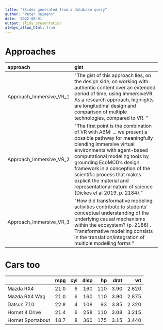 ```yaml
---
title: "Slides generated from a database query"
author: "Peter Reimann"
date: '2022-08-01'
output: slidy_presentation
always_allow_html: true
---
```






















# Approaches 


<table class="table" style="margin-left: auto; margin-right: auto;">
 <thead>
  <tr>
   <th style="text-align:left;"> approach </th>
   <th style="text-align:left;"> gist </th>
  </tr>
 </thead>
<tbody>
  <tr>
   <td style="text-align:left;"> Approach_Immersive_VR_1 </td>
   <td style="text-align:left;"> "The gist of this approach lies, on the design side, on working with authentic content over an extended period of time, using immersiveVR. As a research approach, highlights are longitudinal design and comparison of multiple technologies, compared to VR. " </td>
  </tr>
  <tr>
   <td style="text-align:left;"> Approach_Immersive_VR_2 </td>
   <td style="text-align:left;"> "The first point is the combination of VR with ABM: ... we present a possible pathway for meaningfully blending immersive virtual environments with agent-based computational modeling tools by grounding EcoMOD’s design framework in a conception of the scientific process that makes explicit the material and representational nature of science (Dickes et al 2019, p. 2184)." </td>
  </tr>
  <tr>
   <td style="text-align:left;"> Approach_Immersive_VR_3 </td>
   <td style="text-align:left;"> "How did transformative modeling activities contribute to students’ conceptual understanding of the underlying causal mechanisms within the ecosystem? (p. 2186) . Transformative modelling consists in the translation/integration of multiple modelling forms " </td>
  </tr>
</tbody>
</table>


# Cars too


<table class="table" style="margin-left: auto; margin-right: auto;">
 <thead>
  <tr>
   <th style="text-align:left;">   </th>
   <th style="text-align:right;"> mpg </th>
   <th style="text-align:right;"> cyl </th>
   <th style="text-align:right;"> disp </th>
   <th style="text-align:right;"> hp </th>
   <th style="text-align:right;"> drat </th>
   <th style="text-align:right;"> wt </th>
  </tr>
 </thead>
<tbody>
  <tr>
   <td style="text-align:left;"> Mazda RX4 </td>
   <td style="text-align:right;"> 21.0 </td>
   <td style="text-align:right;"> 6 </td>
   <td style="text-align:right;"> 160 </td>
   <td style="text-align:right;"> 110 </td>
   <td style="text-align:right;"> 3.90 </td>
   <td style="text-align:right;"> 2.620 </td>
  </tr>
  <tr>
   <td style="text-align:left;"> Mazda RX4 Wag </td>
   <td style="text-align:right;"> 21.0 </td>
   <td style="text-align:right;"> 6 </td>
   <td style="text-align:right;"> 160 </td>
   <td style="text-align:right;"> 110 </td>
   <td style="text-align:right;"> 3.90 </td>
   <td style="text-align:right;"> 2.875 </td>
  </tr>
  <tr>
   <td style="text-align:left;"> Datsun 710 </td>
   <td style="text-align:right;"> 22.8 </td>
   <td style="text-align:right;"> 4 </td>
   <td style="text-align:right;"> 108 </td>
   <td style="text-align:right;"> 93 </td>
   <td style="text-align:right;"> 3.85 </td>
   <td style="text-align:right;"> 2.320 </td>
  </tr>
  <tr>
   <td style="text-align:left;"> Hornet 4 Drive </td>
   <td style="text-align:right;"> 21.4 </td>
   <td style="text-align:right;"> 6 </td>
   <td style="text-align:right;"> 258 </td>
   <td style="text-align:right;"> 110 </td>
   <td style="text-align:right;"> 3.08 </td>
   <td style="text-align:right;"> 3.215 </td>
  </tr>
  <tr>
   <td style="text-align:left;"> Hornet Sportabout </td>
   <td style="text-align:right;"> 18.7 </td>
   <td style="text-align:right;"> 8 </td>
   <td style="text-align:right;"> 360 </td>
   <td style="text-align:right;"> 175 </td>
   <td style="text-align:right;"> 3.15 </td>
   <td style="text-align:right;"> 3.440 </td>
  </tr>
</tbody>
</table>


